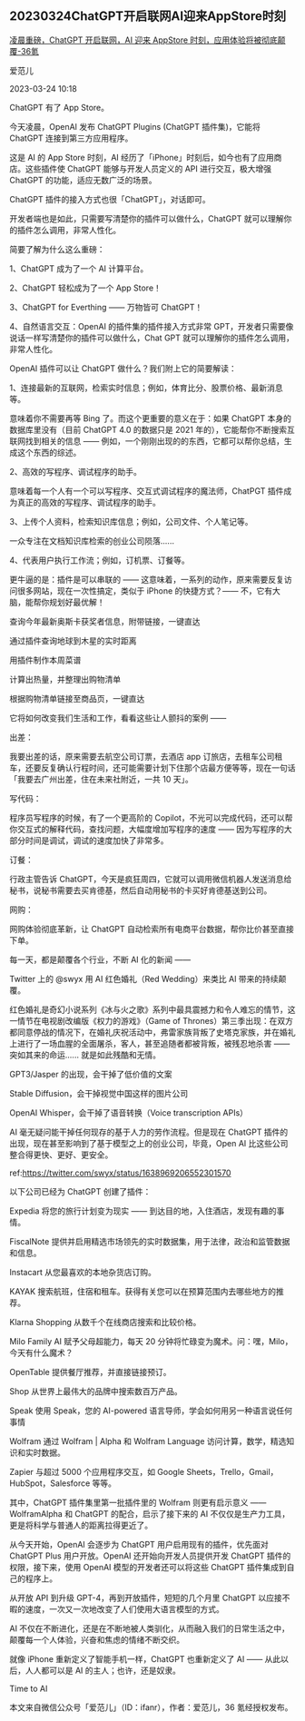 ## 20230324ChatGPT开启联网AI迎来AppStore时刻

[凌晨重磅，ChatGPT 开启联网，AI 迎来 AppStore 时刻，应用体验将被彻底颠覆-36氪](https://36kr.com/p/2184809710043265)

爱范儿

2023-03-24 10:18

ChatGPT 有了 App Store。

今天凌晨，OpenAI 发布 ChatGPT Plugins (ChatGPT 插件集)，它能将 ChatGPT 连接到第三方应用程序。

这是 AI 的 App Store 时刻，AI 经历了「iPhone」时刻后，如今也有了应用商店。这些插件使 ChatGPT 能够与开发人员定义的 API 进行交互，极大增强 ChatGPT 的功能，适应无数广泛的场景。

ChatGPT 插件的接入方式也很「ChatGPT」，对话即可。

开发者端也是如此，只需要写清楚你的插件可以做什么，ChatGPT 就可以理解你的插件怎么调用，非常人性化。

简要了解为什么这么重磅：

1、ChatGPT 成为了一个 AI 计算平台。

2、ChatGPT 轻松成为了一个 App Store！

3、ChatGPT for Everthing —— 万物皆可 ChatGPT！

4、自然语言交互：OpenAI 的插件集的插件接入方式非常 GPT，开发者只需要像说话一样写清楚你的插件可以做什么，Chat GPT 就可以理解你的插件怎么调用，非常人性化。

OpenAI 插件可以让 ChatGPT 做什么？我们附上它的简要解读：

1、连接最新的互联网，检索实时信息；例如，体育比分、股票价格、最新消息等。

意味着你不需要再等 Bing 了。而这个更重要的意义在于：如果 ChatGPT 本身的数据库里没有（目前 ChatGPT 4.0 的数据只是 2021 年的），它能帮你不断搜索互联网找到相关的信息 —— 例如，一个刚刚出现的的东西，它都可以帮你总结，生成这个东西的综述。

2、高效的写程序、调试程序的助手。

意味着每一个人有一个可以写程序、交互式调试程序的魔法师，ChatPGT 插件成为真正的高效的写程序、调试程序的助手。

3、上传个人资料，检索知识库信息；例如，公司文件、个人笔记等。

一众专注在文档知识库检索的创业公司陨落......

4、代表用户执行工作流；例如，订机票、订餐等。

更牛逼的是：插件是可以串联的 —— 这意味着，一系列的动作，原来需要反复访问很多网站，现在一次性搞定，类似于 iPhone 的快捷方式？—— 不，它有大脑，能帮你规划好最优解！

查询今年最新奥斯卡获奖者信息，附带链接，一键直达

通过插件查询地球到木星的实时距离

用插件制作本周菜谱

计算出热量，并整理出购物清单

根据购物清单链接至商品页，一键直达

它将如何改变我们生活和工作，看看这些让人颤抖的案例 ——

出差：

我要出差的话，原来需要去航空公司订票，去酒店 app 订旅店，去租车公司租车，还要反复确认行程时间，还可能需要计划下住那个店最方便等等，现在一句话「我要去广州出差，住在未来社附近，一共 10 天」。

写代码：

程序员写程序的时候，有了一个更高阶的 Copilot，不光可以完成代码，还可以帮你交互式的解释代码，查找问题，大幅度增加写程序的速度 —— 因为写程序的大部分时间是调试，调试的速度加快了非常多。

订餐：

行政主管告诉 ChatGPT，今天是疯狂周四，它就可以调用微信机器人发送消息给秘书，说秘书需要去买肯德基，然后自动用秘书的卡买好肯德基送到公司。

网购：

网购体验彻底革新，让 ChatGPT 自动检索所有电商平台数据，帮你比价甚至直接下单。

每一天，都是颠覆各个行业，不断 AI 化的新闻 ——

Twitter 上的 @swyx 用 AI 红色婚礼（Red Wedding）来类比 AI 带来的持续颠覆。

红色婚礼是奇幻小说系列《冰与火之歌》系列中最具震撼力和令人难忘的情节，这一情节在电视剧改编版《权力的游戏》（Game of Thrones）第三季出现：在双方都同意停战的情况下，在婚礼庆祝活动中，弗雷家族背叛了史塔克家族，并在婚礼上进行了一场血腥的全面屠杀，客人，甚至追随者都被背叛，被残忍地杀害 —— 突如其来的命运...... 就是如此残酷和无情。

GPT3/Jasper 的出现，会干掉了低价值的文案

Stable Diffusion，会干掉视觉中国这样的图片公司

OpenAI Whisper，会干掉了语音转换（Voice transcription APIs）

AI 毫无疑问能干掉任何现存的基于人力的劳作流程。但是现在 ChatGPT 插件的出现，现在甚至影响到了基于模型之上的创业公司，毕竟，Open AI 比这些公司整合得更快、更好、更安全。

ref:https://twitter.com/swyx/status/1638969206552301570

以下公司已经为 ChatGPT 创建了插件：

Expedia 将您的旅行计划变为现实 —— 到达目的地，入住酒店，发现有趣的事情。

FiscalNote 提供并启用精选市场领先的实时数据集，用于法律，政治和监管数据和信息。

Instacart 从您最喜欢的本地杂货店订购。

KAYAK 搜索航班，住宿和租车。获得有关您可以在预算范围内去哪些地方的推荐。

Klarna Shopping 从数千个在线商店搜索和比较价格。

Milo Family AI 赋予父母超能力，每天 20 分钟将忙碌变为魔术。问：嘿，Milo，今天有什么魔术？

OpenTable 提供餐厅推荐，并直接链接预订。

Shop 从世界上最伟大的品牌中搜索数百万产品。

Speak 使用 Speak，您的 AI-powered 语言导师，学会如何用另一种语言说任何事情

Wolfram 通过 Wolfram | Alpha 和 Wolfram Language 访问计算，数学，精选知识和实时数据。

Zapier 与超过 5000 个应用程序交互，如 Google Sheets，Trello，Gmail，HubSpot，Salesforce 等等。

其中，ChatGPT 插件集里第一批插件里的 Wolfram 则更有启示意义 ——　WolframAlpha 和 ChatGPT 的配合，启示了接下来的 AI 不仅仅是生产力工具，更是将科学与普通人的距离拉得更近了。

从今天开始，OpenAI 会逐步为 ChatGPT 用户启用现有的插件，优先面对 ChatGPT Plus 用户开放。OpenAI 还开始向开发人员提供开发 ChatGPT 插件的权限，接下来，使用 OpenAI 模型的开发者还可以将这些 ChatGPT 插件集成到自己的程序上。

从开放 API 到升级 GPT-4，再到开放插件，短短的几个月里 ChatGPT 以应接不暇的速度，一次又一次地改变了人们使用大语言模型的方式。

AI 不仅在不断进化，还是在不断地被人类驯化，从而融入我们的日常生活之中，颠覆每一个人体验，兴奋和焦虑的情绪不断交织。

就像 iPhone 重新定义了智能手机一样，ChatGPT 也重新定义了 AI —— 从此以后，人人都可以是 AI 的主人；也许，还是奴隶。

Time to AI

本文来自微信公众号「爱范儿」（ID：ifanr），作者：爱范儿，36 氪经授权发布。